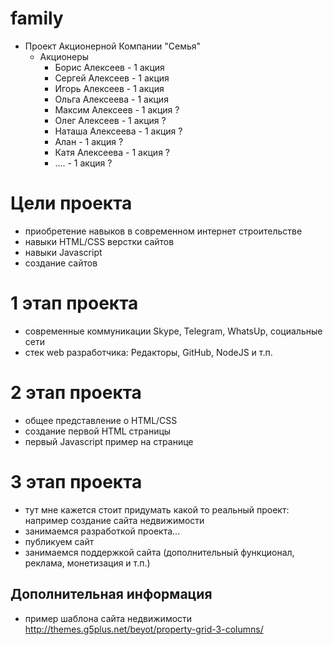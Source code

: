 # family

- Проект Акционерной Компании "Семья"
  - Акционеры
    - Борис Алексеев - 1 акция
    - Сергей Алексеев - 1 акция
    - Игорь Алексеев - 1 акция
    - Ольга Алексеева - 1 акция
    - Максим Алексеев - 1 акция ?
    - Олег Алексеев - 1 акция ?
    - Наташа Алексеева - 1 акция ?
    - Алан - 1 акция ?
    - Катя Алексеева - 1 акция ?
    - .... - 1 акция ?

# Цели проекта

* приобретение навыков в современном интернет строительстве
* навыки HTML/CSS верстки сайтов
* навыки Javascript
* создание сайтов

# 1 этап проекта

* современные коммуникации Skype, Telegram, WhatsUp, социальные сети
* стек web разработчика: Редакторы, GitHub, NodeJS и т.п.

# 2 этап проекта

* общее представление о HTML/CSS
* создание первой HTML страницы
* первый Javascript пример на странице

# 3 этап проекта

* тут мне кажется стоит придумать какой то реальный проект: например создание сайта недвижимости
* занимаемся разработкой проекта...
* публикуем сайт
* занимаемся поддержкой сайта (дополнительный функционал, реклама, монетизация и т.п.)

## Дополнительная информация

* пример шаблона сайта недвижимости http://themes.g5plus.net/beyot/property-grid-3-columns/
